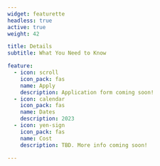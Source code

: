 ```yaml
---
widget: featurette
headless: true
active: true
weight: 42

title: Details
subtitle: What You Need to Know

feature:
  - icon: scroll
    icon_pack: fas
    name: Apply
    description: Application form coming soon!
  - icon: calendar
    icon_pack: fas
    name: Dates
    description: 2023
  - icon: yen-sign
    icon_pack: fas
    name: Cost
    description: TBD. More info coming soon!

---
```


